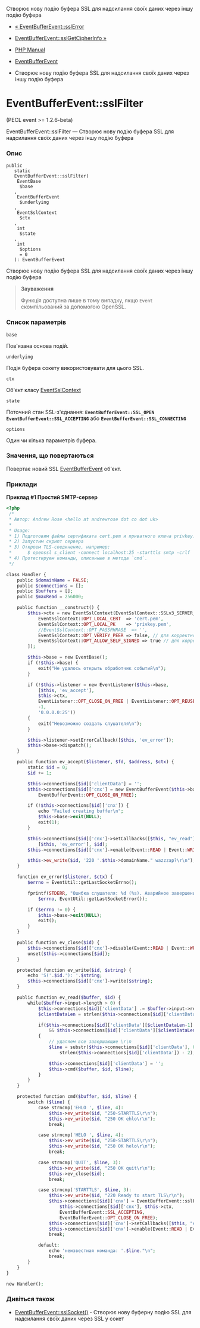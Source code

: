 Створює нову подію буфера SSL для надсилання своїх даних через іншу подію буфера

-   [« EventBufferEvent::sslError](eventbufferevent.sslerror.md)
    
-   [EventBufferEvent::sslGetCipherInfo »](eventbufferevent.sslgetcipherinfo.md)
    
-   [PHP Manual](index.md)
    
-   [EventBufferEvent](class.eventbufferevent.md)
    
-   Створює нову подію буфера SSL для надсилання своїх даних через іншу подію буфера
    

# EventBufferEvent::sslFilter

(PECL event >= 1.2.6-beta)

EventBufferEvent::sslFilter — Створює нову подію буфера SSL для надсилання своїх даних через іншу подію буфера

### Опис

```methodsynopsis
public
   static
   EventBufferEvent::sslFilter(    
    EventBase
     $base
   ,    
    EventBufferEvent
     $underlying
   ,    
    EventSslContext
     $ctx
   ,    
    int
     $state
   ,    
    int
     $options
     = 0
   ): EventBufferEvent
```

Створює нову подію буфера SSL для надсилання своїх даних через іншу подію буфера

> **Зауваження**
> 
> Функція доступна лише в тому випадку, якщо `Event` скомпільований за допомогою OpenSSL.

### Список параметрів

`base`

Пов'язана основа подій.

`underlying`

Подія буфера сокету використовувати для цього SSL.

`ctx`

Об'єкт класу [EventSslContext](class.eventsslcontext.md)

`state`

Поточний стан SSL-з'єднання: **`EventBufferEvent::SSL_OPEN`** **`EventBufferEvent::SSL_ACCEPTING`** або **`EventBufferEvent::SSL_CONNECTING`**

`options`

Один чи кілька параметрів буфера.

### Значення, що повертаються

Повертає новий SSL [EventBufferEvent](class.eventbufferevent.md) об'єкт.

### Приклади

**Приклад #1 Простий SMTP-сервер**

```php
<?php
 /*
 * Автор: Andrew Rose <hello at andrewrose dot co dot uk>
 *
 * Usage:
 * 1) Подготовим файлы сертификата cert.pem и приватного ключа privkey.pem.
 * 2) Запустим скрипт сервера
 * 3) Откроем TLS-соединение, например:
 *      $ openssl s_client -connect localhost:25 -starttls smtp -crlf
 * 4) Протестируем команды, описанные в метода `cmd`.
 */

class Handler {
    public $domainName = FALSE;
    public $connections = [];
    public $buffers = [];
    public $maxRead = 256000;

    public function __construct() {
        $this->ctx = new EventSslContext(EventSslContext::SSLv3_SERVER_METHOD, [
            EventSslContext::OPT_LOCAL_CERT  => 'cert.pem',
            EventSslContext::OPT_LOCAL_PK    => 'privkey.pem',
            //EventSslContext::OPT_PASSPHRASE  => '',
            EventSslContext::OPT_VERIFY_PEER => false, // для корректного сертификата укажите true
            EventSslContext::OPT_ALLOW_SELF_SIGNED => true // для корректного сертификата укажите false
        ]);

        $this->base = new EventBase();
        if (!$this->base) {
            exit("Не удалось открыть обработчик событий\n");
        }

        if (!$this->listener = new EventListener($this->base,
            [$this, 'ev_accept'],
            $this->ctx,
            EventListener::OPT_CLOSE_ON_FREE | EventListener::OPT_REUSEABLE,
            -1,
            '0.0.0.0:25'))
        {
            exit("Невозможно создать слушателя\n");
        }

        $this->listener->setErrorCallback([$this, 'ev_error']);
        $this->base->dispatch();
    }

    public function ev_accept($listener, $fd, $address, $ctx) {
        static $id = 0;
        $id += 1;

        $this->connections[$id]['clientData'] = '';
        $this->connections[$id]['cnx'] = new EventBufferEvent($this->base, $fd,
            EventBufferEvent::OPT_CLOSE_ON_FREE);

        if (!$this->connections[$id]['cnx']) {
            echo "Failed creating buffer\n";
            $this->base->exit(NULL);
            exit(1);
        }

        $this->connections[$id]['cnx']->setCallbacks([$this, "ev_read"], NULL,
            [$this, 'ev_error'], $id);
        $this->connections[$id]['cnx']->enable(Event::READ | Event::WRITE);

        $this->ev_write($id, '220 '.$this->domainName." wazzzap?\r\n");
    }

    function ev_error($listener, $ctx) {
        $errno = EventUtil::getLastSocketErrno();

        fprintf(STDERR, "Ошибка слушателя: %d (%s). Аварийное завершение работы.\n",
            $errno, EventUtil::getLastSocketError());

        if ($errno != 0) {
            $this->base->exit(NULL);
            exit();
        }
    }

    public function ev_close($id) {
        $this->connections[$id]['cnx']->disable(Event::READ | Event::WRITE);
        unset($this->connections[$id]);
    }

    protected function ev_write($id, $string) {
        echo 'S('.$id.'): '.$string;
        $this->connections[$id]['cnx']->write($string);
    }

    public function ev_read($buffer, $id) {
        while($buffer->input->length > 0) {
            $this->connections[$id]['clientData'] .= $buffer->input->read($this->maxRead);
            $clientDataLen = strlen($this->connections[$id]['clientData']);

            if($this->connections[$id]['clientData'][$clientDataLen-1] == "\n"
                && $this->connections[$id]['clientData'][$clientDataLen-2] == "\r")
            {
                // удаляем все завершающие \r\n
                $line = substr($this->connections[$id]['clientData'], 0,
                    strlen($this->connections[$id]['clientData']) - 2);

                $this->connections[$id]['clientData'] = '';
                $this->cmd($buffer, $id, $line);
            }
        }
    }

    protected function cmd($buffer, $id, $line) {
        switch ($line) {
            case strncmp('EHLO ', $line, 4):
                $this->ev_write($id, "250-STARTTLS\r\n");
                $this->ev_write($id, "250 OK ehlo\r\n");
                break;

            case strncmp('HELO ', $line, 4):
                $this->ev_write($id, "250-STARTTLS\r\n");
                $this->ev_write($id, "250 OK helo\r\n");
                break;

            case strncmp('QUIT', $line, 3):
                $this->ev_write($id, "250 OK quit\r\n");
                $this->ev_close($id);
                break;

            case strncmp('STARTTLS', $line, 3):
                $this->ev_write($id, "220 Ready to start TLS\r\n");
                $this->connections[$id]['cnx'] = EventBufferEvent::sslFilter($this->base,
                    $this->connections[$id]['cnx'], $this->ctx,
                    EventBufferEvent::SSL_ACCEPTING,
                    EventBufferEvent::OPT_CLOSE_ON_FREE);
                $this->connections[$id]['cnx']->setCallbacks([$this, "ev_read"], NULL, [$this, 'ev_error'], $id);
                $this->connections[$id]['cnx']->enable(Event::READ | Event::WRITE);
                break;

            default:
                echo 'неизвестная команда: '.$line."\n";
                break;
        }
    }
}

new Handler();
```

### Дивіться також

-   [EventBufferEvent::sslSocket()](eventbufferevent.sslsocket.md) - Створює нову буферну подію SSL для надсилання своїх даних через SSL у сокет